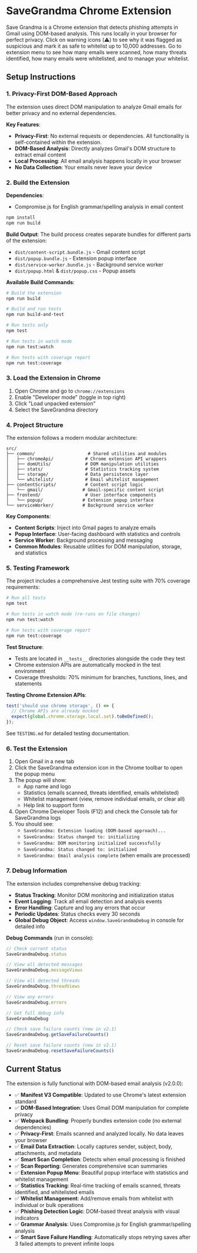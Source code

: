 # SaveGrandma Chrome Extension

Save Grandma is a Chrome extension that detects phishing attempts in Gmail using DOM-based analysis. This runs locally in your browser for perfect privacy. Click on warning icons (⚠️) to see why it was flagged as suspicious and mark it as safe to whitelist up to 10,000 addresses. Go to extension menu to see how many emails were scanned, how many threats identified, how many emails were whitelisted, and to manage your whitelist.

## Setup Instructions

### 1. Privacy-First DOM-Based Approach

The extension uses direct DOM manipulation to analyze Gmail emails for better privacy and no external dependencies.

**Key Features**:
- **Privacy-First**: No external requests or dependencies. All functionality is self-contained within the extension.
- **DOM-Based Analysis**: Directly analyzes Gmail's DOM structure to extract email content
- **Local Processing**: All email analysis happens locally in your browser
- **No Data Collection**: Your emails never leave your device

### 2. Build the Extension

**Dependencies**: 
- Compromise.js for English grammar/spelling analysis in email content

```bash
npm install
npm run build
```

**Build Output**:
The build process creates separate bundles for different parts of the extension:
- `dist/content-script.bundle.js` - Gmail content script
- `dist/popup.bundle.js` - Extension popup interface  
- `dist/service-worker.bundle.js` - Background service worker
- `dist/popup.html` & `dist/popup.css` - Popup assets

**Available Build Commands**:
```bash
# Build the extension
npm run build

# Build and run tests
npm run build-and-test

# Run tests only
npm test

# Run tests in watch mode
npm run test:watch

# Run tests with coverage report
npm run test:coverage
```

### 3. Load the Extension in Chrome

1. Open Chrome and go to `chrome://extensions`
2. Enable "Developer mode" (toggle in top right)
3. Click "Load unpacked extension"
4. Select the SaveGrandma directory

### 4. Project Structure

The extension follows a modern modular architecture:

```
src/
├── common/                    # Shared utilities and modules
│   ├── chromeApi/            # Chrome extension API wrappers
│   ├── domUtils/             # DOM manipulation utilities
│   ├── stats/                # Statistics tracking system
│   ├── storage/              # Data persistence layer
│   └── whitelist/            # Email whitelist management
├── contentScripts/           # Content script logic
│   └── gmail/               # Gmail-specific content script
├── frontend/                 # User interface components
│   └── popup/               # Extension popup interface
└── serviceWorker/           # Background service worker
```

**Key Components**:
- **Content Scripts**: Inject into Gmail pages to analyze emails
- **Popup Interface**: User-facing dashboard with statistics and controls
- **Service Worker**: Background processing and messaging
- **Common Modules**: Reusable utilities for DOM manipulation, storage, and statistics

### 5. Testing Framework

The project includes a comprehensive Jest testing suite with 70% coverage requirements:

```bash
# Run all tests
npm test

# Run tests in watch mode (re-runs on file changes)
npm run test:watch

# Run tests with coverage report
npm run test:coverage
```

**Test Structure**:
- Tests are located in `__tests__` directories alongside the code they test
- Chrome extension APIs are automatically mocked in the test environment
- Coverage thresholds: 70% minimum for branches, functions, lines, and statements

**Testing Chrome Extension APIs**:
```javascript
test('should use chrome storage', () => {
  // Chrome APIs are already mocked
  expect(global.chrome.storage.local.set).toBeDefined();
});
```

See `TESTING.md` for detailed testing documentation.

### 6. Test the Extension

1. Open Gmail in a new tab
2. Click the SaveGrandma extension icon in the Chrome toolbar to open the popup menu
3. The popup will show:
   - App name and logo
   - Statistics (emails scanned, threats identified, emails whitelisted)
   - Whitelist management (view, remove individual emails, or clear all)
   - Help link to support form
4. Open Chrome Developer Tools (F12) and check the Console tab for SaveGrandma logs
5. You should see:
   - `SaveGrandma: Extension loading (DOM-based approach)...`
   - `SaveGrandma: Status changed to: initializing`
   - `SaveGrandma: DOM monitoring initialized successfully`
   - `SaveGrandma: Status changed to: initialized`
   - `SaveGrandma: Email analysis complete` (when emails are processed)

### 7. Debug Information

The extension includes comprehensive debug tracking:

- **Status Tracking**: Monitor DOM monitoring and initialization status
- **Event Logging**: Track all email detection and analysis events
- **Error Handling**: Capture and log any errors that occur
- **Periodic Updates**: Status checks every 30 seconds
- **Global Debug Object**: Access `window.SaveGrandmaDebug` in console for detailed info

**Debug Commands** (run in console):
```javascript
// Check current status
SaveGrandmaDebug.status

// View all detected messages
SaveGrandmaDebug.messageViews

// View all detected threads
SaveGrandmaDebug.threadViews

// View any errors
SaveGrandmaDebug.errors

// Get full debug info
SaveGrandmaDebug

// Check save failure counts (new in v2.1)
SaveGrandmaDebug.getSaveFailureCounts()

// Reset save failure counts (new in v2.1)
SaveGrandmaDebug.resetSaveFailureCounts()
```

## Current Status

The extension is fully functional with DOM-based email analysis (v2.0.0):
- ✅ **Manifest V3 Compatible**: Updated to use Chrome's latest extension standard
- ✅ **DOM-Based Integration**: Uses Gmail DOM manipulation for complete privacy
- ✅ **Webpack Bundling**: Properly bundles extension code (no external dependencies)
- ✅ **Privacy-First**: Emails scanned and analyzed locally. No data leaves your browser
- ✅ **Email Data Extraction**: Locally captures sender, subject, body, attachments, and metadata
- ✅ **Smart Scan Completion**: Detects when email processing is finished
- ✅ **Scan Reporting**: Generates comprehensive scan summaries
- ✅ **Extension Popup Menu**: Beautiful popup interface with statistics and whitelist management
- ✅ **Statistics Tracking**: Real-time tracking of emails scanned, threats identified, and whitelisted emails
- ✅ **Whitelist Management**: Add/remove emails from whitelist with individual or bulk operations
- ✅ **Phishing Detection Logic**: DOM-based threat analysis with visual indicators
- ✅ **Grammar Analysis**: Uses Compromise.js for English grammar/spelling analysis
- ✅ **Smart Save Failure Handling**: Automatically stops retrying saves after 3 failed attempts to prevent infinite loops